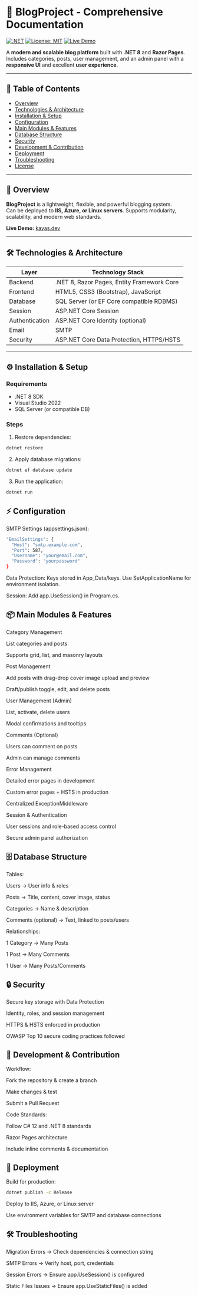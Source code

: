 # 📖 BlogProject - Comprehensive Documentation

[![.NET](https://img.shields.io/badge/.NET-8-blue)](https://dotnet.microsoft.com/)
[![License: MIT](https://img.shields.io/badge/License-MIT-green)](LICENSE)
[![Live Demo](https://img.shields.io/badge/Live-Demo-blue)](https://kayas.dev)

A **modern and scalable blog platform** built with **.NET 8** and **Razor Pages**.  
Includes categories, posts, user management, and an admin panel with a **responsive UI** and excellent **user experience**.

---

## 📑 Table of Contents
- [Overview](#-overview)
- [Technologies & Architecture](#-technologies--architecture)
- [Installation & Setup](#-installation--setup)
- [Configuration](#-configuration)
- [Main Modules & Features](#-main-modules--features)
- [Database Structure](#-database-structure)
- [Security](#-security)
- [Development & Contribution](#-development--contribution)
- [Deployment](#-deployment)
- [Troubleshooting](#-troubleshooting)
- [License](#-license)

---

## 🔎 Overview
**BlogProject** is a lightweight, flexible, and powerful blogging system.  
Can be deployed to **IIS, Azure, or Linux servers**. Supports modularity, scalability, and modern web standards.

**Live Demo:** [kayas.dev](https://kayas.dev)

---

## 🛠 Technologies & Architecture
| Layer       | Technology Stack |
|------------|----------------|
| Backend    | .NET 8, Razor Pages, Entity Framework Core |
| Frontend   | HTML5, CSS3 (Bootstrap), JavaScript |
| Database   | SQL Server (or EF Core compatible RDBMS) |
| Session    | ASP.NET Core Session |
| Authentication | ASP.NET Core Identity (optional) |
| Email      | SMTP |
| Security   | ASP.NET Core Data Protection, HTTPS/HSTS |

---

## ⚙️ Installation & Setup

### Requirements
- .NET 8 SDK  
- Visual Studio 2022  
- SQL Server (or compatible DB)

### Steps
1. Restore dependencies:
```bash
dotnet restore
```
2. Apply database migrations:
```bash
dotnet ef database update
```
3. Run the application:
```bash
dotnet run
```

## ⚡ Configuration

SMTP Settings (appsettings.json):
```bash
"EmailSettings": {
  "Host": "smtp.example.com",
  "Port": 587,
  "Username": "your@email.com",
  "Password": "yourpassword"
}
```
Data Protection: Keys stored in App_Data/keys. Use SetApplicationName for environment isolation.

Session: Add app.UseSession() in Program.cs.

## 📦 Main Modules & Features
Category Management

List categories and posts

Supports grid, list, and masonry layouts

Post Management

Add posts with drag-drop cover image upload and preview

Draft/publish toggle, edit, and delete posts

User Management (Admin)

List, activate, delete users

Modal confirmations and tooltips

Comments (Optional)

Users can comment on posts

Admin can manage comments

Error Management

Detailed error pages in development

Custom error pages + HSTS in production

Centralized ExceptionMiddleware

Session & Authentication

User sessions and role-based access control

Secure admin panel authorization

## 🗄 Database Structure

Tables:

Users → User info & roles

Posts → Title, content, cover image, status

Categories → Name & description

Comments (optional) → Text, linked to posts/users

Relationships:

1 Category → Many Posts

1 Post → Many Comments

1 User → Many Posts/Comments

## 🔒 Security

Secure key storage with Data Protection

Identity, roles, and session management

HTTPS & HSTS enforced in production

OWASP Top 10 secure coding practices followed

## 🤝 Development & Contribution

Workflow:

Fork the repository & create a branch

Make changes & test

Submit a Pull Request

Code Standards:

Follow C# 12 and .NET 8 standards

Razor Pages architecture

Include inline comments & documentation

## 🚀 Deployment

Build for production:
```bash
dotnet publish -c Release
```
Deploy to IIS, Azure, or Linux server

Use environment variables for SMTP and database connections

## 🛠 Troubleshooting

Migration Errors → Check dependencies & connection string

SMTP Errors → Verify host, port, credentials

Session Errors → Ensure app.UseSession() is configured

Static Files Issues → Ensure app.UseStaticFiles() is added
